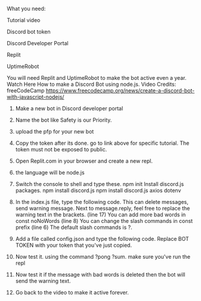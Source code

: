 What you need:

Tutorial video

Discord bot token

Discord Developer Portal

Replit

UptimeRobot

You will need Replit and UptimeRobot to make the bot active even a year.
Watch Here How to make a Discord Bot using node.js. Video Credits: freeCodeCamp
https://www.freecodecamp.org/news/create-a-discord-bot-with-javascript-nodejs/

1. Make a new bot in Discord developer portal
2. Name the bot like Safety is our Priority.
3. upload  the pfp for your new bot
4. Copy the token after its done. go to link above for specific tutorial. The token must not be exposed to public.
5. Open Replit.com in your browser and create a new repl.
6. the language will be node.js
7. Switch the console to shell and type these.
npm init
Install discord.js packages.
npm install discord.js
npm install discord.js axios dotenv

6. In the index.js file, type the following code. This can delete messages, send warning message.
Next to message.reply, feel free to replace the warning text in the brackets. (line 17)
You can add more bad words in const noNoWords (line 8)
You can change the slash commands in const prefix (line 6) The default slash commands is ?.

7. Add a file called config.json and type the following code. Replace BOT TOKEN with your token that you've just copied.
8. Now test it. using the command ?pong ?sum. make sure you've run the repl
9. Now test it if the message with bad words is deleted then the bot will send the warning text.
10. Go back to the video to make it active forever.
